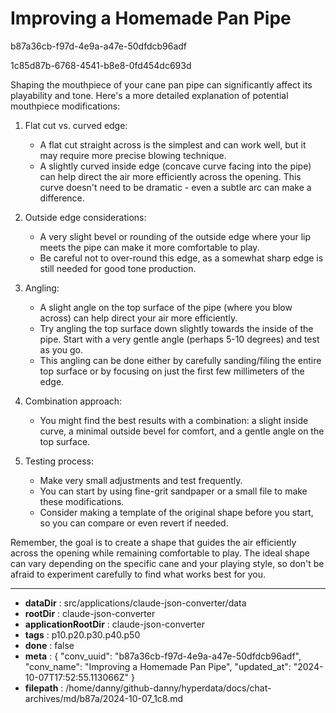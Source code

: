 # Improving a Homemade Pan Pipe

b87a36cb-f97d-4e9a-a47e-50dfdcb96adf

1c85d87b-6768-4541-b8e8-0fd454dc693d

 Shaping the mouthpiece of your cane pan pipe can significantly affect its playability and tone. Here's a more detailed explanation of potential mouthpiece modifications:

1. Flat cut vs. curved edge:
   - A flat cut straight across is the simplest and can work well, but it may require more precise blowing technique.
   - A slightly curved inside edge (concave curve facing into the pipe) can help direct the air more efficiently across the opening. This curve doesn't need to be dramatic - even a subtle arc can make a difference.

2. Outside edge considerations:
   - A very slight bevel or rounding of the outside edge where your lip meets the pipe can make it more comfortable to play.
   - Be careful not to over-round this edge, as a somewhat sharp edge is still needed for good tone production.

3. Angling:
   - A slight angle on the top surface of the pipe (where you blow across) can help direct your air more efficiently.
   - Try angling the top surface down slightly towards the inside of the pipe. Start with a very gentle angle (perhaps 5-10 degrees) and test as you go.
   - This angling can be done either by carefully sanding/filing the entire top surface or by focusing on just the first few millimeters of the edge.

4. Combination approach:
   - You might find the best results with a combination: a slight inside curve, a minimal outside bevel for comfort, and a gentle angle on the top surface.

5. Testing process:
   - Make very small adjustments and test frequently.
   - You can start by using fine-grit sandpaper or a small file to make these modifications.
   - Consider making a template of the original shape before you start, so you can compare or even revert if needed.

Remember, the goal is to create a shape that guides the air efficiently across the opening while remaining comfortable to play. The ideal shape can vary depending on the specific cane and your playing style, so don't be afraid to experiment carefully to find what works best for you.

---

* **dataDir** : src/applications/claude-json-converter/data
* **rootDir** : claude-json-converter
* **applicationRootDir** : claude-json-converter
* **tags** : p10.p20.p30.p40.p50
* **done** : false
* **meta** : {
  "conv_uuid": "b87a36cb-f97d-4e9a-a47e-50dfdcb96adf",
  "conv_name": "Improving a Homemade Pan Pipe",
  "updated_at": "2024-10-07T17:52:55.113066Z"
}
* **filepath** : /home/danny/github-danny/hyperdata/docs/chat-archives/md/b87a/2024-10-07_1c8.md